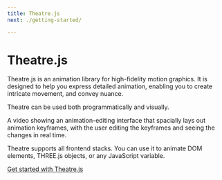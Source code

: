 ```yaml
---
title: Theatre.js
next: ./getting-started/

---
```


# Theatre.js

Theatre.js is an animation library for high-fidelity motion graphics. It is designed to help you express detailed animation, enabling you to create intricate movement, and convey nuance.

Theatre can be used both programmatically and visually.

<VideoWithDescription autoplay="autoplay" src="/preview-1.mp4">A video showing an animation-editing interface that spacially lays out animation keyframes, with the user editing the keyframes and seeing the changes in real time.</VideoWithDescription>

Theatre supports all frontend stacks. You can use it to animate DOM elements, THREE.js objects, or any JavaScript variable.

[Get started with Theatre.js](/getting-started/)